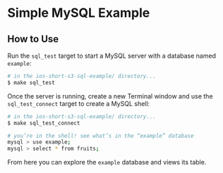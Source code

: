 # Simple MySQL Example

## How to Use

Run the `sql_test` target to start a MySQL server with a database named `example`:

```bash
# in the ios-short-s3-sql-example/ directory...
$ make sql_test
```

Once the server is running, create a new Terminal window and use the `sql_test_connect` target to create a MySQL shell:

```bash
# in the ios-short-s3-sql-example/ directory...
$ make sql_test_connect

# you’re in the shell! see what’s in the “example” database
mysql > use example;
mysql > select * from fruits;
```

From here you can explore the `example` database and views its table.
